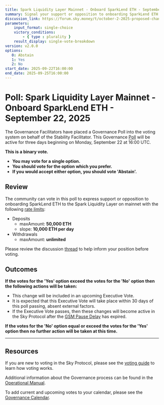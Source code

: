 ```yaml
---
title: Spark Liquidity Layer Mainnet - Onboard SparkLend ETH - September 22, 2025
summary: Signal your support or opposition to onboarding SparkLend ETH to the Spark Liquidity Layer on mainnet.
discussion_link: https://forum.sky.money/t/october-2-2025-proposed-changes-to-spark-for-upcoming-spell/27191
parameters:
    input_format: single-choice
    victory_conditions:
        - { type : plurality }
    result_display: single-vote-breakdown
version: v2.0.0
options:
   0: Abstain
   1: Yes
   2: No
start_date: 2025-09-22T16:00:00
end_date: 2025-09-25T16:00:00
---
```


# Poll: Spark Liquidity Layer Mainnet - Onboard SparkLend ETH - September 22, 2025

The Governance Facilitators have placed a Governance Poll into the voting system on behalf of the Stability Facilitator. This Governance [Poll](https://sky-atlas.powerhouse.io/A.1.10.1_Operational_Weekly_Cycle/b189fa17-57a9-4d4e-9780-0ce4efd94211|0db30308) will be active for three days beginning on Monday, September 22 at 16:00 UTC.

**This is a binary vote.**

- **You may vote for a single option.**
- **You should vote for the option which you prefer.**
- **If you would accept either option, you should vote 'Abstain'.**

## Review

The community can vote in this poll to express support or opposition to onboarding SparkLend ETH to the Spark Liquidity Layer on mainnet with the following [rate limits](https://sky-atlas.powerhouse.io/A.2.3.9.1.1.1.1.2_Rate_Limits/264f2ff0-8d73-8050-892b-e4a0ed9828dc|9e1ff936a6cb63b1903ca2d845de):

- Deposits
  - maxAmount: **50,000 ETH**
  - slope: **10,000 ETH per day**
- Withdrawals
  - maxAmount: **unlimited**

Please review the discussion [thread](https://forum.sky.money/t/october-2-2025-proposed-changes-to-spark-for-upcoming-spell/27191) to help inform your position before voting.

## Outcomes

**If the votes for the 'Yes' option exceed the votes for the 'No' option then the following actions will be taken:**

- This change will be included in an upcoming Executive Vote.
- It is expected that this Executive Vote will take place within 30 days of this poll passing, absent external factors.
- If the Executive Vote passes, then these changes will become active in the Sky Protocol after the [GSM Pause Delay](https://sky-atlas.powerhouse.io/A.1.9.2.1_Pause_Delay/a98b8227-95f6-4711-9d8d-f52cbc6ad2d0|0db30758e055) has expired.

**If the votes for the 'No' option equal or exceed the votes for the 'Yes' option then no further action will be taken at this time.**

---

## Resources

If you are new to voting in the Sky Protocol, please see the [voting guide](https://manual.makerdao.com/governance/voting-in-makerdao/on-chain-governance) to learn how voting works.

Additional information about the Governance process can be found in the [Operational Manual](https://manual.makerdao.com).

To add current and upcoming votes to your calendar, please see the [Governance Calendar](https://manual.makerdao.com/makerdao/calendars/governance-calendar).
